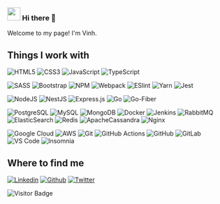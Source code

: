
### <img src="https://emojis.slackmojis.com/emojis/images/1531849430/4246/blob-sunglasses.gif?1531849430" width="30"/> Hi there 👋


Welcome to my page!
I'm Vinh.

<!-- My proficiencies include expertise in web development, consultant & project management. -->

## Things I work with

![HTML5](https://img.shields.io/badge/-HTML5-%23E44D27?style=flat-square&logo=html5&logoColor=ffffff)
![CSS3](https://img.shields.io/badge/-CSS3-%231572B6?style=flat-square&logo=css3)
![JavaScript](https://img.shields.io/badge/-JavaScript-%23F7DF1C?style=flat-square&logo=javascript&logoColor=000000&labelColor=%23F7DF1C&color=%23FFCE5A)
![TypeScript](https://img.shields.io/badge/-TypeScript-007ACC?style=flat-square&logo=typescript&logoColor=white)
<!-- ![React](https://img.shields.io/badge/-React-%23282C34?style=flat-square&logo=react)
![TailwindCSS](https://img.shields.io/badge/tailwindcss-%2338B2AC.svg?style=flat-square&logo=tailwind-css&logoColor=white)
![Redux](https://img.shields.io/badge/redux-%23593d88.svg?style=flat-square&logo=redux&logoColor=white) -->
![SASS](https://img.shields.io/badge/SASS-hotpink.svg?style=flat-square&logo=SASS&logoColor=white)
![Bootstrap](https://img.shields.io/badge/bootstrap-%23563D7C.svg?style=flat-square&logo=bootstrap&logoColor=white)
![NPM](https://img.shields.io/badge/NPM-%23000000.svg?style=flat-square&logo=npm&logoColor=white)
![Webpack](https://img.shields.io/badge/webpack-%238DD6F9.svg?style=flat-square&logo=webpack&logoColor=black)
![ESlint](https://img.shields.io/badge/-ESLint-%234B32C3?style=flat-square&logo=eslint)
![Yarn](https://img.shields.io/badge/yarn-%232C8EBB.svg?style=flat-square&logo=yarn&logoColor=white)
![Jest](https://img.shields.io/badge/-jest-%23C21325?style=flat-square&logo=jest&logoColor=white)

<!-- ![PHP](https://img.shields.io/badge/php-%23777BB4.svg?style=flat-square&logo=php&logoColor=white)
![Symfony](https://img.shields.io/badge/symfony-%23000000.svg?style=flat-square&logo=symfony&logoColor=white)
![Laravel](https://img.shields.io/badge/laravel-%23FF2D20.svg?style=flat-square&logo=laravel&logoColor=white) -->

![NodeJS](https://img.shields.io/badge/node.js-6DA55F?style=flat-square&logo=node.js&logoColor=white)
![NestJS](https://img.shields.io/badge/nestjs-%23E0234E.svg?style=flat-square&logo=nestjs&logoColor=white)
![Express.js](https://img.shields.io/badge/express.js-%23404d59.svg?flat-square&logo=express&logoColor=%2361DAFB)
![Go](https://img.shields.io/badge/go-%2300ADD8.svg?style=flat-square&logo=go&logoColor=white)
![Go-Fiber](https://img.shields.io/badge/go-fiber-%2300ADD8.svg?style=flat-square&logoColor=white)

<!-- ![Python](https://img.shields.io/badge/python-3670A0?style=flat-square&logo=python&logoColor=ffdd54)
![Django](https://img.shields.io/badge/django-%23092E20.svg?style=flat-square&logo=django&logoColor=white)
![DjangoREST](https://img.shields.io/badge/django-REST-%23092E20?style=flat-square&logo=django&logoColor=white)
![Flask](https://img.shields.io/badge/flask-%23000.svg?style=flat-square&logo=flask&logoColor=white)
![Jinja](https://img.shields.io/badge/jinja-white.svg?style=flat-square&logo=jinja&logoColor=black)
![Ruby](https://img.shields.io/badge/ruby-%23CC342D.svg?style=flat-square&logo=ruby&logoColor=white)
![Rails](https://img.shields.io/badge/rails-%23CC0000.svg?style=flat-square&logo=ruby-on-rails&logoColor=white)
![jQuery](https://img.shields.io/badge/jquery-%230769AD.svg?style=flat-square&logo=jquery&logoColor=white) -->


![PostgreSQL](https://img.shields.io/badge/-Postgres-336791?style=flat-square&logo=postgresql&logoColor=white)
![MySQL](https://img.shields.io/badge/-MySQL-black?style=flat-square&logo=mysql&logoColor=white)
![MongoDB](https://img.shields.io/badge/-MongoDB-black?style=flat-square&logo=mongodb)
![Docker](https://img.shields.io/badge/-Docker-46a2f1?style=flat-square&logo=docker&logoColor=white)
![Jenkins](https://img.shields.io/badge/jenkins-%232C5263.svg?style=flat-square&logo=jenkins&logoColor=white)
![RabbitMQ](https://img.shields.io/badge/Rabbitmq-FF6600?style=flat-square&logo=rabbitmq&logoColor=white)
![ElasticSearch](https://img.shields.io/badge/-ElasticSearch-005571?style=flat-square&logo=elasticsearch)
![Redis](https://img.shields.io/badge/redis-%23DD0031.svg?style=flat-square&logo=redis&logoColor=white)
![ApacheCassandra](https://img.shields.io/badge/cassandra-%231287B1.svg?style=flat-square&logo=apache-cassandra&logoColor=white)
![Nginx](https://img.shields.io/badge/nginx-%23009639.svg?style=flat-square&logo=nginx&logoColor=white)

![Google Cloud](https://img.shields.io/badge/GoogleCloud-%234285F4.svg?style=flat-square&logo=google-cloud&logoColor=white)
![AWS](https://img.shields.io/badge/AWS-232F3E?style=flat-square&logo=amazon-aws)
![Git](https://img.shields.io/badge/-Git-%23F05032?style=flat-square&logo=git&logoColor=%23ffffff)
![GitHub Actions](https://img.shields.io/badge/github%20actions-%232671E5.svg?style=flat-square&logo=githubactions&logoColor=white)
![GitHub](https://img.shields.io/badge/github-%23121011.svg?style=flat-square&logo=github&logoColor=white)
![GitLab](https://img.shields.io/badge/-GitLab-FCA121?style=flat-square&logo=gitlab)
![VS Code](https://img.shields.io/badge/-VSCode-%23007ACC?style=flat-square&logo=visual-studio-code)
![Insomnia](https://img.shields.io/badge/Insomnia-black?style=flat-square&logo=insomnia&logoColor=5849BE)
<!-- ![Neovim](https://img.shields.io/badge/NeoVim-%2357A143.svg?&style=flat-square&logo=neovim&logoColor=white) -->


## Where to find me

[![Linkedin](https://img.shields.io/badge/linkedin-%230077B5.svg?style=for-the-badge&logo=Linkedin&logoColor=white&link=https://www.linkedin.com/in/vinhkq/)](https://www.linkedin.com/in/vinhkq/)
[![Github](https://img.shields.io/badge/gitHub-%2312100E.svg?style=for-the-badge&logo=Github&logoColor=white&link=https://github.com/vinhkq/)](https://github.com/vinhkq)
[![Twitter](https://img.shields.io/badge/twitter-%231DA1F2.svg?style=for-the-badge&logo=Twitter&logoColor=white&link=https://twitter.com/kieuquangvinh92/)](https://twitter.com/kieuquangvinh92/)


![Visitor Badge](https://visitor-badge.laobi.icu/badge?page_id=vinhkq.vinhkq)
